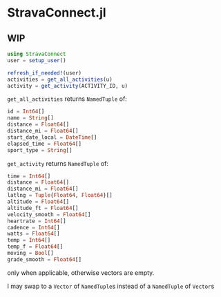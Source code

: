 # StravaConnect.jl  
## WIP

```julia
using StravaConnect
user = setup_user()

refresh_if_needed!(user)
activities = get_all_activities(u)
activity = get_activity(ACTIVITY_ID, u)
```

`get_all_activities` returns `NamedTuple` of:  
```julia
id = Int64[]
name = String[]
distance = Float64[]
distance_mi = Float64[]
start_date_local = DateTime[]
elapsed_time = Float64[]
sport_type = String[]
```

`get_activity` returns `NamedTuple` of:  
```julia
time = Int64[]
distance = Float64[]
distance_mi = Float64[]
latlng = Tuple{Float64, Float64}[]
altitude = Float64[]
altitude_ft = Float64[]
velocity_smooth = Float64[]
heartrate = Int64[]
cadence = Int64[]
watts = Float64[]
temp = Int64[]
temp_f = Float64[]
moving = Bool[]
grade_smooth = Float64[]
```  
only when applicable, otherwise vectors are empty.

I may swap to a `Vector` of `NamedTuple`s instead of a `NamedTuple` of `Vector`s
